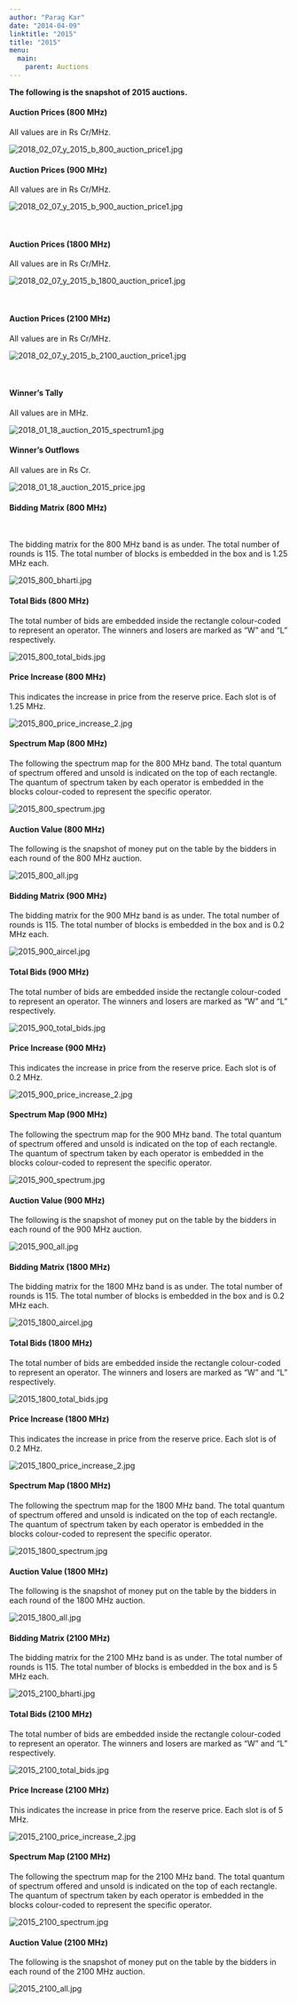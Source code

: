 ```yaml
---
author: "Parag Kar"
date: "2014-04-09"
linktitle: "2015"
title: "2015"
menu:
  main:
    parent: Auctions
---
```



**The following is the snapshot of 2015 auctions.**

#### Auction Prices (800 MHz)

All values are in Rs Cr/MHz.

![2018_02_07_y_2015_b_800_auction_price1.jpg](/images/2015/2018_02_07_y_2015_b_800_auction_price1.jpg)

#### Auction Prices (900 MHz)

All values are in Rs Cr/MHz.

![2018_02_07_y_2015_b_900_auction_price1.jpg](/images/2015/2018_02_07_y_2015_b_900_auction_price1.jpg)

 

#### Auction Prices (1800 MHz)

All values are in Rs Cr/MHz.

![2018_02_07_y_2015_b_1800_auction_price1.jpg](/images/2015/2018_02_07_y_2015_b_1800_auction_price1.jpg)

 

#### Auction Prices (2100 MHz)

All values are in Rs Cr/MHz.

![2018_02_07_y_2015_b_2100_auction_price1.jpg](/images/2015/2018_02_07_y_2015_b_2100_auction_price1.jpg)

 

#### Winner’s Tally

All values are in MHz.

![2018_01_18_auction_2015_spectrum1.jpg](/images/2015/2018_01_18_auction_2015_spectrum1.jpg)

#### Winner’s Outflows

All values are in Rs Cr.

![2018_01_18_auction_2015_price.jpg](/images/2015/2018_01_18_auction_2015_price.jpg)

#### Bidding Matrix (800 MHz)

 

The bidding matrix for the 800 MHz band is as under. The total number of rounds is 115. The total number of blocks is embedded in the box and is 1.25 MHz each.

![2015_800_bharti.jpg](/images/2015/2015_800_bharti.jpg)

#### Total Bids (800 MHz)

The total number of bids are embedded inside the rectangle colour-coded to represent an operator. The winners and losers are marked as “W” and “L” respectively.

![2015_800_total_bids.jpg](/images/2015/2015_800_total_bids.jpg)

#### Price Increase (800 MHz)

This indicates the increase in price from the reserve price. Each slot is of 1.25 MHz.

![2015_800_price_increase_2.jpg](/images/2015/2015_800_price_increase_2.jpg)

#### Spectrum Map (800 MHz)

The following the spectrum map for the 800 MHz band. The total quantum of spectrum offered and unsold is indicated on the top of each rectangle. The quantum of spectrum taken by each operator is embedded in the blocks colour-coded to represent the specific operator.

![2015_800_spectrum.jpg](/images/2015/2015_800_spectrum.jpg)

#### Auction Value (800 MHz)

The following is the snapshot of money put on the table by the bidders in each round of the 800 MHz auction.

![2015_800_all.jpg](/images/2015/2015_800_all.jpg)

#### Bidding Matrix (900 MHz)

The bidding matrix for the 900 MHz band is as under. The total number of rounds is 115. The total number of blocks is embedded in the box and is 0.2 MHz each.

![2015_900_aircel.jpg](/images/2015/2015_900_aircel.jpg)

#### Total Bids (900 MHz)

The total number of bids are embedded inside the rectangle colour-coded to represent an operator. The winners and losers are marked as “W” and “L” respectively.

![2015_900_total_bids.jpg](/images/2015/2015_900_total_bids.jpg)

#### Price Increase (900 MHz)

This indicates the increase in price from the reserve price. Each slot is of 0.2 MHz.

![2015_900_price_increase_2.jpg](/images/2015/2015_900_price_increase_2.jpg)

#### Spectrum Map (900 MHz)

The following the spectrum map for the 900 MHz band. The total quantum of spectrum offered and unsold is indicated on the top of each rectangle. The quantum of spectrum taken by each operator is embedded in the blocks colour-coded to represent the specific operator.

![2015_900_spectrum.jpg](/images/2015/2015_900_spectrum.jpg)

#### Auction Value (900 MHz)

The following is the snapshot of money put on the table by the bidders in each round of the 900 MHz auction.

![2015_900_all.jpg](/images/2015/2015_900_all.jpg)

#### Bidding Matrix (1800 MHz)

The bidding matrix for the 1800 MHz band is as under. The total number of rounds is 115. The total number of blocks is embedded in the box and is 0.2 MHz each.

![2015_1800_aircel.jpg](/images/2015/2015_1800_aircel.jpg)

#### Total Bids (1800 MHz)

The total number of bids are embedded inside the rectangle colour-coded to represent an operator. The winners and losers are marked as “W” and “L” respectively.

![2015_1800_total_bids.jpg](/images/2015/2015_1800_total_bids.jpg)

#### Price Increase (1800 MHz)

This indicates the increase in price from the reserve price. Each slot is of 0.2 MHz.

![2015_1800_price_increase_2.jpg](/images/2015/2015_1800_price_increase_2.jpg)

#### Spectrum Map (1800 MHz)

The following the spectrum map for the 1800 MHz band. The total quantum of spectrum offered and unsold is indicated on the top of each rectangle. The quantum of spectrum taken by each operator is embedded in the blocks colour-coded to represent the specific operator.

![2015_1800_spectrum.jpg](/images/2015/2015_1800_spectrum.jpg)

#### Auction Value (1800 MHz)

The following is the snapshot of money put on the table by the bidders in each round of the 1800 MHz auction.

![2015_1800_all.jpg](/images/2015/2015_1800_all.jpg)

#### Bidding Matrix (2100 MHz)

The bidding matrix for the 2100 MHz band is as under. The total number of rounds is 115. The total number of blocks is embedded in the box and is 5 MHz each.

![2015_2100_bharti.jpg](/images/2015/2015_2100_bharti.jpg)

#### Total Bids (2100 MHz)

The total number of bids are embedded inside the rectangle colour-coded to represent an operator. The winners and losers are marked as “W” and “L” respectively.

![2015_2100_total_bids.jpg](/images/2015/2015_2100_total_bids.jpg)

#### Price Increase (2100 MHz)

This indicates the increase in price from the reserve price. Each slot is of 5 MHz.

![2015_2100_price_increase_2.jpg](/images/2015/2015_2100_price_increase_2.jpg)

#### Spectrum Map (2100 MHz)

The following the spectrum map for the 2100 MHz band. The total quantum of spectrum offered and unsold is indicated on the top of each rectangle. The quantum of spectrum taken by each operator is embedded in the blocks colour-coded to represent the specific operator.

![2015_2100_spectrum.jpg](/images/2015/2015_2100_spectrum.jpg)

#### Auction Value (2100 MHz)

The following is the snapshot of money put on the table by the bidders in each round of the 2100 MHz auction.

![2015_2100_all.jpg](/images/2015/2015_2100_all.jpg)


